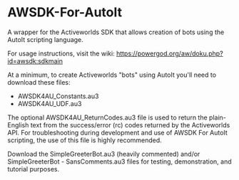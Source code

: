 # AWSDK-For-AutoIt
A wrapper for the Activeworlds SDK that allows creation of bots using the AutoIt scripting language.

For usage instructions, visit the wiki: https://powergod.org/aw/doku.php?id=awsdk:sdkmain

At a minimum, to create Activeworlds "bots" using AutoIt you'll need to download these files:

  * AWSDK4AU_Constants.au3 
  * AWSDK4AU_UDF.au3 

The optional AWSDK4AU_ReturnCodes.au3 file is used to return the plain-English text from the success/error (rc) codes returned by the Activeworlds API. For troubleshooting during development and use of AWSDK For AutoIt scripting, the use of this file is highly recommended.

Download the SimpleGreeterBot.au3 (heavily commented) and/or SimpleGreeterBot - SansComments.au3 files for testing, demonstration, and tutorial purposes.
